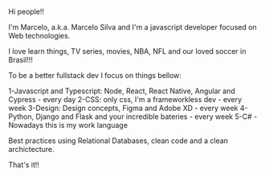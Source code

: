 Hi people!! 

I'm Marcelo, a.k.a. Marcelo Silva and I'm a javascript developer focused on Web technologies.

I love learn things, TV series, movies, NBA, NFL and our loved soccer in Brasil!!!

To be a better fullstack dev I focus on things bellow:

1-Javascript and Typescript: Node, React, React Native, Angular and Cypress - every day
2-CSS: only css, I'm a frameworkless dev - every week
3-Design: Design concepts, Figma and Adobe XD - every week
4-Python, Django and Flask and your incredible bateries - every week
5-C# - Nowadays this is my work language

Best practices using Relational Databases, clean code and a clean archictecture.

That's it!!

